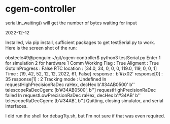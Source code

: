 # cgem-controller

serial.in_waiting() will get the number of bytes waiting for input

2022-12-12

Installed, via pip install, sufficient packages to get testSerial.py to
work. Here is the screen shot of the run:

obsteele49@penguin:~/git/cgem-controller$ python3 testSerial.py 
Enter 1 for simulation 2 for hardware 1
Comm Working Flag :  True
Aligment          :  True
GotoInProgress    :  False
RTC location      :  [34.0, 34, 0, 0, 0, 119.0, 119, 0, 0, 1]
Time              :  [19, 42, 52, 12, 12, 2022, 61, False]
response :  b'#\x02'
response[0] :  35
response[1] :  2
Tracking mode     :  Undefined
In requestHighPrecisionRaDec
raHex, decHex  b'#34AB0500'   b''
telescopeRaDecCgem:  [b'#34AB0500', b'']
requestHighPrecisionRaDec failed
In requestLowPrecisionRaDec
raHex, decHex  b'#34AB'   b''
telescopeRaDecCgem:  [b'#34AB', b'']
Quitting, closing simulator, and serial interfaces.

I did run the shell for debugTty.sh, but I'm not sure if that was even
required.

